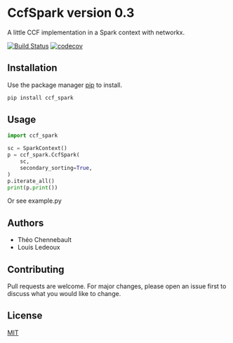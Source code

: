# CcfSpark version 0.3

A little CCF implementation in a Spark context with networkx.

[![Build Status](https://travis-ci.com/ErnestBidouille/ccf-spark.svg?branch=main)](https://travis-ci.com/ErnestBidouille/ccf-spark)
[![codecov](https://codecov.io/gh/ErnestBidouille/ccf-spark/branch/main/graph/badge.svg?token=ZOJUT7BGVF)](https://codecov.io/gh/ErnestBidouille/ccf-spark)

## Installation 

Use the package manager [pip](https://pip.pypa.io/en/stable/) to install.

```bash
pip install ccf_spark
```

## Usage

```python
import ccf_spark

sc = SparkContext()
p = ccf_spark.CcfSpark(
    sc,
    secondary_sorting=True,
)
p.iterate_all()
print(p.print())
```
Or see example.py 

## Authors
- Théo Chennebault
- Louis Ledeoux

## Contributing
Pull requests are welcome. For major changes, please open an issue first to discuss what you would like to change.

## License
[MIT](https://choosealicense.com/licenses/mit/)
